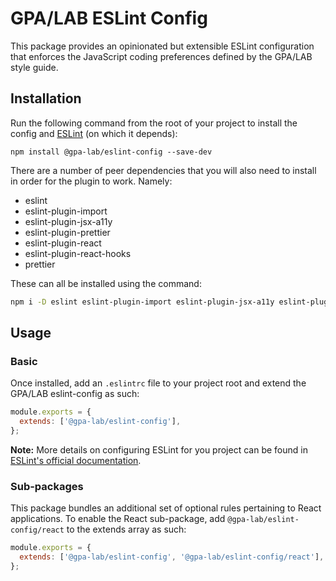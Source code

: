 # GPA/LAB ESLint Config

This package provides an opinionated but extensible ESLint configuration that enforces the JavaScript coding preferences defined by the GPA/LAB style guide.

## Installation

Run the following command from the root of your project to install the config and [ESLint](https://www.npmjs.com/package/eslint) (on which it depends):

`npm install @gpa-lab/eslint-config --save-dev`

There are a number of peer dependencies that you will also need to install in order for the plugin to work. Namely:

  - eslint
  - eslint-plugin-import
  - eslint-plugin-jsx-a11y
  - eslint-plugin-prettier
  - eslint-plugin-react
  - eslint-plugin-react-hooks
  - prettier

  These can all be installed using the command:

  ```bash
  npm i -D eslint eslint-plugin-import eslint-plugin-jsx-a11y eslint-plugin-prettier eslint-plugin-react eslint-plugin-react-hooks prettier
  ```

## Usage

### Basic

Once installed, add an `.eslintrc` file to your project root and extend the GPA/LAB eslint-config as such:

```js
module.exports = {
  extends: ['@gpa-lab/eslint-config'],
};
```

**Note:** More details on configuring ESLint for you project can be found in [ESLint's official documentation](https://eslint.org/docs/user-guide/configuring).

### Sub-packages

This package bundles an additional set of optional rules pertaining to React applications. To enable the React sub-package, add `@gpa-lab/eslint-config/react` to the extends array as such:

```js
module.exports = {
  extends: ['@gpa-lab/eslint-config', '@gpa-lab/eslint-config/react'],
};
```
